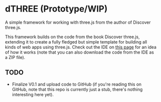 # dTHREE (Prototype/WIP)

A simple framework for working with three.js from the author of Discover three.js. 

This framework builds on the code from the book Discover three.js, extending it to create a fully fledged but simple template 
for building all kinds of web apps using three.js. Check out the IDE 
on [this page](https://discoverthreejs.com/book/first-steps/animation-system/) for an idea of how it works 
(note that you can also download the code from the IDE as a ZIP file). 

## TODO

- Finalize V0.1 and upload code to GitHub (if you're reading this on GitHub, note that this repo is currently just a stub, there's nothing interesting here yet).
